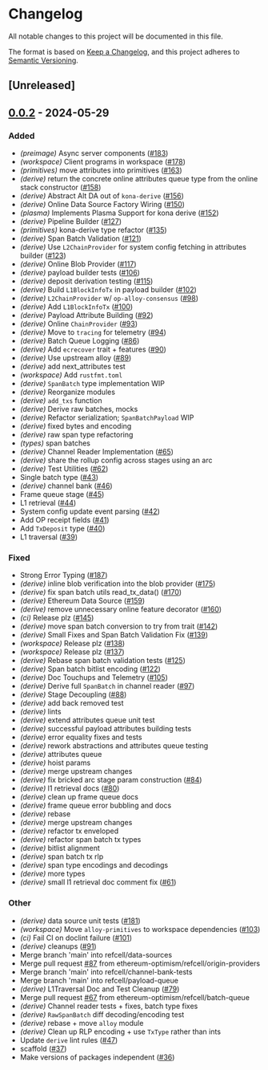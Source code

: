 # Changelog
All notable changes to this project will be documented in this file.

The format is based on [Keep a Changelog](https://keepachangelog.com/en/1.0.0/),
and this project adheres to [Semantic Versioning](https://semver.org/spec/v2.0.0.html).

## [Unreleased]

## [0.0.2](https://github.com/ethereum-optimism/kona/compare/kona-derive-v0.0.1...kona-derive-v0.0.2) - 2024-05-29

### Added
- *(preimage)* Async server components ([#183](https://github.com/ethereum-optimism/kona/pull/183))
- *(workspace)* Client programs in workspace ([#178](https://github.com/ethereum-optimism/kona/pull/178))
- *(primitives)* move attributes into primitives ([#163](https://github.com/ethereum-optimism/kona/pull/163))
- *(derive)* return the concrete online attributes queue type from the online stack constructor ([#158](https://github.com/ethereum-optimism/kona/pull/158))
- *(derive)* Abstract Alt DA out of `kona-derive` ([#156](https://github.com/ethereum-optimism/kona/pull/156))
- *(derive)* Online Data Source Factory Wiring ([#150](https://github.com/ethereum-optimism/kona/pull/150))
- *(plasma)* Implements Plasma Support for kona derive ([#152](https://github.com/ethereum-optimism/kona/pull/152))
- *(derive)* Pipeline Builder ([#127](https://github.com/ethereum-optimism/kona/pull/127))
- *(primitives)* kona-derive type refactor ([#135](https://github.com/ethereum-optimism/kona/pull/135))
- *(derive)* Span Batch Validation ([#121](https://github.com/ethereum-optimism/kona/pull/121))
- *(derive)* Use `L2ChainProvider` for system config fetching in attributes builder ([#123](https://github.com/ethereum-optimism/kona/pull/123))
- *(derive)* Online Blob Provider ([#117](https://github.com/ethereum-optimism/kona/pull/117))
- *(derive)* payload builder tests ([#106](https://github.com/ethereum-optimism/kona/pull/106))
- *(derive)* deposit derivation testing ([#115](https://github.com/ethereum-optimism/kona/pull/115))
- *(derive)* Build `L1BlockInfoTx` in payload builder ([#102](https://github.com/ethereum-optimism/kona/pull/102))
- *(derive)* `L2ChainProvider` w/ `op-alloy-consensus` ([#98](https://github.com/ethereum-optimism/kona/pull/98))
- *(derive)* Add `L1BlockInfoTx` ([#100](https://github.com/ethereum-optimism/kona/pull/100))
- *(derive)* Payload Attribute Building ([#92](https://github.com/ethereum-optimism/kona/pull/92))
- *(derive)* Online `ChainProvider` ([#93](https://github.com/ethereum-optimism/kona/pull/93))
- *(derive)* Move to `tracing` for telemetry ([#94](https://github.com/ethereum-optimism/kona/pull/94))
- *(derive)* Batch Queue Logging ([#86](https://github.com/ethereum-optimism/kona/pull/86))
- *(derive)* Add `ecrecover` trait + features ([#90](https://github.com/ethereum-optimism/kona/pull/90))
- *(derive)* Use upstream alloy ([#89](https://github.com/ethereum-optimism/kona/pull/89))
- *(derive)* add next_attributes test
- *(workspace)* Add `rustfmt.toml`
- *(derive)* `SpanBatch` type implementation WIP
- *(derive)* Reorganize modules
- *(derive)* `add_txs` function
- *(derive)* Derive raw batches, mocks
- *(derive)* Refactor serialization; `SpanBatchPayload` WIP
- *(derive)* fixed bytes and encoding
- *(derive)* raw span type refactoring
- *(types)* span batches
- *(derive)* Channel Reader Implementation ([#65](https://github.com/ethereum-optimism/kona/pull/65))
- *(derive)* share the rollup config across stages using an arc
- *(derive)* Test Utilities ([#62](https://github.com/ethereum-optimism/kona/pull/62))
- Single batch type ([#43](https://github.com/ethereum-optimism/kona/pull/43))
- *(derive)* channel bank ([#46](https://github.com/ethereum-optimism/kona/pull/46))
- Frame queue stage ([#45](https://github.com/ethereum-optimism/kona/pull/45))
- L1 retrieval ([#44](https://github.com/ethereum-optimism/kona/pull/44))
- System config update event parsing ([#42](https://github.com/ethereum-optimism/kona/pull/42))
- Add OP receipt fields ([#41](https://github.com/ethereum-optimism/kona/pull/41))
- Add `TxDeposit` type ([#40](https://github.com/ethereum-optimism/kona/pull/40))
- L1 traversal ([#39](https://github.com/ethereum-optimism/kona/pull/39))

### Fixed
- Strong Error Typing ([#187](https://github.com/ethereum-optimism/kona/pull/187))
- *(derive)* inline blob verification into the blob provider ([#175](https://github.com/ethereum-optimism/kona/pull/175))
- *(derive)* fix span batch utils read_tx_data() ([#170](https://github.com/ethereum-optimism/kona/pull/170))
- *(derive)* Ethereum Data Source ([#159](https://github.com/ethereum-optimism/kona/pull/159))
- *(derive)* remove unnecessary online feature decorator ([#160](https://github.com/ethereum-optimism/kona/pull/160))
- *(ci)* Release plz ([#145](https://github.com/ethereum-optimism/kona/pull/145))
- *(derive)* move span batch conversion to try from trait ([#142](https://github.com/ethereum-optimism/kona/pull/142))
- *(derive)* Small Fixes and Span Batch Validation Fix ([#139](https://github.com/ethereum-optimism/kona/pull/139))
- *(workspace)* Release plz ([#138](https://github.com/ethereum-optimism/kona/pull/138))
- *(workspace)* Release plz ([#137](https://github.com/ethereum-optimism/kona/pull/137))
- *(derive)* Rebase span batch validation tests ([#125](https://github.com/ethereum-optimism/kona/pull/125))
- *(derive)* Span batch bitlist encoding ([#122](https://github.com/ethereum-optimism/kona/pull/122))
- *(derive)* Doc Touchups and Telemetry ([#105](https://github.com/ethereum-optimism/kona/pull/105))
- *(derive)* Derive full `SpanBatch` in channel reader ([#97](https://github.com/ethereum-optimism/kona/pull/97))
- *(derive)* Stage Decoupling ([#88](https://github.com/ethereum-optimism/kona/pull/88))
- *(derive)* add back removed test
- *(derive)* lints
- *(derive)* extend attributes queue unit test
- *(derive)* successful payload attributes building tests
- *(derive)* error equality fixes and tests
- *(derive)* rework abstractions and attributes queue testing
- *(derive)* attributes queue
- *(derive)* hoist params
- *(derive)* merge upstream changes
- *(derive)* fix bricked arc stage param construction ([#84](https://github.com/ethereum-optimism/kona/pull/84))
- *(derive)* l1 retrieval docs ([#80](https://github.com/ethereum-optimism/kona/pull/80))
- *(derive)* clean up frame queue docs
- *(derive)* frame queue error bubbling and docs
- *(derive)* rebase
- *(derive)* merge upstream changes
- *(derive)* refactor tx enveloped
- *(derive)* refactor span batch tx types
- *(derive)* bitlist alignment
- *(derive)* span batch tx rlp
- *(derive)* span type encodings and decodings
- *(derive)* more types
- *(derive)* small l1 retrieval doc comment fix ([#61](https://github.com/ethereum-optimism/kona/pull/61))

### Other
- *(derive)* data source unit tests ([#181](https://github.com/ethereum-optimism/kona/pull/181))
- *(workspace)* Move `alloy-primitives` to workspace dependencies ([#103](https://github.com/ethereum-optimism/kona/pull/103))
- *(ci)* Fail CI on doclint failure ([#101](https://github.com/ethereum-optimism/kona/pull/101))
- *(derive)* cleanups ([#91](https://github.com/ethereum-optimism/kona/pull/91))
- Merge branch 'main' into refcell/data-sources
- Merge pull request [#87](https://github.com/ethereum-optimism/kona/pull/87) from ethereum-optimism/refcell/origin-providers
- Merge branch 'main' into refcell/channel-bank-tests
- Merge branch 'main' into refcell/payload-queue
- *(derive)* L1Traversal Doc and Test Cleanup ([#79](https://github.com/ethereum-optimism/kona/pull/79))
- Merge pull request [#67](https://github.com/ethereum-optimism/kona/pull/67) from ethereum-optimism/refcell/batch-queue
- *(derive)* Channel reader tests + fixes, batch type fixes
- *(derive)* `RawSpanBatch` diff decoding/encoding test
- *(derive)* rebase + move `alloy` module
- *(derive)* Clean up RLP encoding + use `TxType` rather than ints
- Update `derive` lint rules ([#47](https://github.com/ethereum-optimism/kona/pull/47))
- scaffold ([#37](https://github.com/ethereum-optimism/kona/pull/37))
- Make versions of packages independent ([#36](https://github.com/ethereum-optimism/kona/pull/36))

